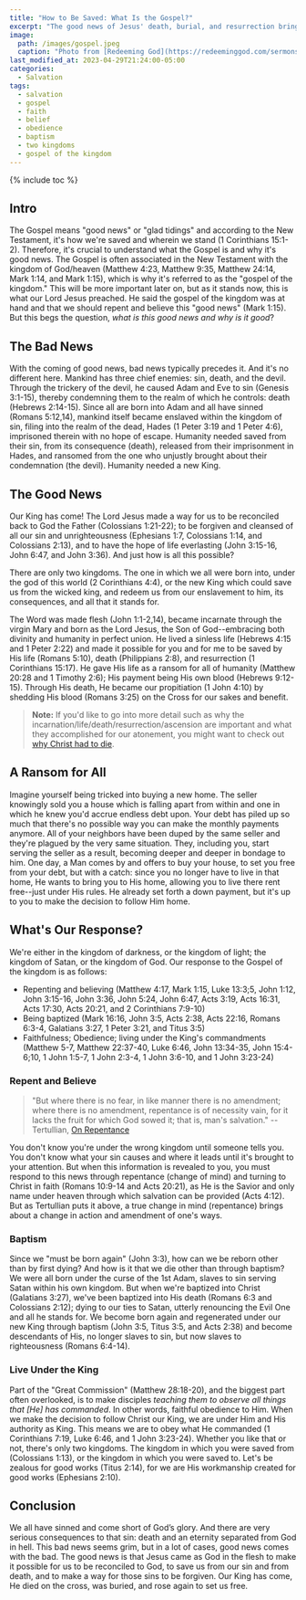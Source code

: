 ```yaml
---
title: "How to Be Saved: What Is the Gospel?"
excerpt: "The good news of Jesus' death, burial, and resurrection brings salvation to all who believe and trust in Him."
image: 
  path: /images/gospel.jpeg
  caption: "Photo from [Redeeming God](https://redeeminggod.com/sermons/miscellaneous/what-is-the-gospel/)"
last_modified_at: 2023-04-29T21:24:00-05:00
categories:
  - Salvation
tags: 
  - salvation
  - gospel
  - faith
  - belief
  - obedience
  - baptism
  - two kingdoms
  - gospel of the kingdom
---
```


{% include toc %}

## Intro
The Gospel means "good news" or "glad tidings" and according to the New Testament, it's how we're saved and wherein we stand (1 Corinthians 15:1-2). Therefore, it's crucial to understand what the Gospel is and why it's good news. The Gospel is often associated in the New Testament with the kingdom of God/heaven (Matthew 4:23, Matthew 9:35, Matthew 24:14, Mark 1:14, and Mark 1:15), which is why it's referred to as the "gospel of the kingdom." This will be more important later on, but as it stands now, this is what our Lord Jesus preached. He said the gospel of the kingdom was at hand and that we should repent and believe this "good news" (Mark 1:15). But this begs the question, *what is this good news and why is it good*? 

## The Bad News
With the coming of good news, bad news typically precedes it. And it's no different here. Mankind has three chief enemies: sin, death, and the devil. Through the trickery of the devil, he caused Adam and Eve to sin (Genesis 3:1-15), thereby condemning them to the realm of which he controls: death (Hebrews 2:14-15). Since all are born into Adam and all have sinned (Romans 5:12,14), mankind itself became enslaved within the kingdom of sin, filing into the realm of the dead, Hades (1 Peter 3:19 and 1 Peter 4:6), imprisoned therein with no hope of escape. Humanity needed saved from their sin, from its consequence (death), released from their imprisonment in Hades, and ransomed from the one who unjustly brought about their condemnation (the devil). Humanity needed a new King.

## The Good News
Our King has come! The Lord Jesus made a way for us to be reconciled back to God the Father (Colossians 1:21-22); to be forgiven and cleansed of all our sin and unrighteousness (Ephesians 1:7, Colossians 1:14, and Colossians 2:13), and to have the hope of life everlasting (John 3:15-16, John 6:47, and John 3:36). And just how is all this possible?

There are only two kingdoms. The one in which we all were born into, under the god of this world (2 Corinthians 4:4), or the new King which could save us from the wicked king, and redeem us from our enslavement to him, its consequences, and all that it stands for.

The Word was made flesh (John 1:1-2,14), became incarnate through the virgin Mary and born as the Lord Jesus, the Son of God--embracing both divinity and humanity in perfect union. He lived a sinless life (Hebrews 4:15 and 1 Peter 2:22) and made it possible for you and for me to be saved by His life (Romans 5:10), death (Philippians 2:8), and resurrection (1 Corinthians 15:17). He gave His life as a ransom for all of humanity (Matthew 20:28 and 1 Timothy 2:6); His payment being His own blood (Hebrews 9:12-15). Through His death, He became our propitiation (1 John 4:10) by shedding His blood (Romans 3:25) on the Cross for our sakes and benefit.

> **Note:** If you'd like to go into more detail such as why the incarnation/life/death/resurrection/ascension are important and what they accomplished for our atonement, you might want to check out [why Christ had to die](https://www.exagora.me/atonement/the-atonement-why-did-jesus-die/).

## A Ransom for All
Imagine yourself being tricked into buying a new home. The seller knowingly sold you a house which is falling apart from within and one in which he knew you'd accrue endless debt upon. Your debt has piled up so much that there's no possible way you can make the monthly payments anymore. All of your neighbors have been duped by the same seller and they're plagued by the very same situation. They, including you, start serving the seller as a result, becoming deeper and deeper in bondage to him. One day, a Man comes by and offers to buy your house, to set you free from your debt, but with a catch: since you no longer have to live in that home, He wants to bring you to His home, allowing you to live there rent free--just under His rules. He already set forth a down payment, but it's up to you to make the decision to follow Him home.   

## What's Our Response? 
We're either in the kingdom of darkness, or the kingdom of light; the kingdom of Satan, or the kingdom of God. Our response to the Gospel of the kingdom is as follows:

* Repenting and believing (Matthew 4:17, Mark 1:15, Luke 13:3;5, John 1:12, John 3:15-16, John 3:36, John 5:24, John 6:47, Acts 3:19, Acts 16:31, Acts 17:30, Acts 20:21, and 2 Corinthians 7:9-10)
* Being baptized (Mark 16:16, John 3:5, Acts 2:38, Acts 22:16, Romans 6:3-4, Galatians 3:27, 1 Peter 3:21, and Titus 3:5)
* Faithfulness; Obedience; living under the King's commandments (Matthew 5-7, Matthew 22:37-40, Luke 6:46, John 13:34-35, John 15:4-6;10, 1 John 1:5-7, 1 John 2:3-4, 1 John 3:6-10, and 1 John 3:23-24)

### Repent and Believe
> "But where there is no fear, in like manner there is no amendment; where there is no amendment, repentance is of necessity vain, for it lacks the fruit for which God sowed it; that is, man's salvation." -- Tertullian, [On Repentance](https://www.earlychristianwritings.com/text/tertullian20.html)

You don't know you're under the wrong kingdom until someone tells you. You don't know what your sin causes and where it leads until it's brought to your attention. But when this information is revealed to you, you must respond to this news through repentance (change of mind) and turning to Christ in faith (Romans 10:9-14 and Acts 20:21), as He is the Savior and only name under heaven through which salvation can be provided (Acts 4:12). But as Tertullian puts it above, a true change in mind (repentance) brings about a change in action and amendment of one's ways.

### Baptism
Since we "must be born again" (John 3:3), how can we be reborn other than by first dying? And how is it that we die other than through baptism? We were all born under the curse of the 1st Adam, slaves to sin serving Satan within his own kingdom. But when we're baptized into Christ (Galatians 3:27), we've been baptized into His death (Romans 6:3 and Colossians 2:12); dying to our ties to Satan, utterly renouncing the Evil One and all he stands for. We become born again and regenerated under our new King through baptism (John 3:5, Titus 3:5, and Acts 2:38) and become descendants of His, no longer slaves to sin, but now slaves to righteousness (Romans 6:4-14). 

### Live Under the King
Part of the "Great Commission" (Matthew 28:18-20), and the biggest part often overlooked, is to make disciples *teaching them to observe all things that [He] has commanded*. In other words, faithful obedience to Him. When we make the decision to follow Christ our King, we are under Him and His authority as King. This means we are to obey what He commanded (1 Corinthians 7:19, Luke 6:46, and 1 John 3:23-24). Whether you like that or not, there's only two kingdoms. The kingdom in which you were saved from (Colossians 1:13), or the kingdom in which you were saved to. Let's be zealous for good works (Titus 2:14), for we are His workmanship created for good works (Ephesians 2:10).

## Conclusion
We all have sinned and come short of God’s glory. And there are very serious consequences to that sin: death and an eternity separated from God in hell. This bad news seems grim, but in a lot of cases, good news comes with the bad. The good news is that Jesus came as God in the flesh to make it possible for us to be reconciled to God, to save us from our sin and from death, and to make a way for those sins to be forgiven. Our King has come, He died on the cross, was buried, and rose again to set us free.   

<script src='https://www.blueletterbible.org/assets-v3/scripts/blbToolTip/BLB_ScriptTagger-min.js' type='text/javascript'></script>
<script type='text/javascript'>
BLB.Tagger.Translation = 'NKJV';
BLB.Tagger.HyperLinks = 'all'; 
BLB.Tagger.HideTanslationAbbrev = false;
BLB.Tagger.TargetNewWindow = true;
BLB.Tagger.Style = 'par'; 
BLB.Tagger.NoSearchTagNames = '';
BLB.Tagger.NoSearchClassNames = 'noTag doNotTag'; 
</script>
